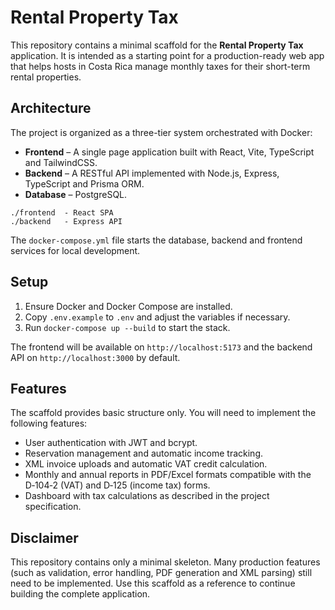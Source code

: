 # Rental Property Tax

This repository contains a minimal scaffold for the **Rental Property Tax** application. It is intended as a starting point for a production-ready web app that helps hosts in Costa Rica manage monthly taxes for their short-term rental properties.

## Architecture

The project is organized as a three-tier system orchestrated with Docker:

- **Frontend** – A single page application built with React, Vite, TypeScript and TailwindCSS.
- **Backend** – A RESTful API implemented with Node.js, Express, TypeScript and Prisma ORM.
- **Database** – PostgreSQL.

```
./frontend  - React SPA
./backend   - Express API
```

The `docker-compose.yml` file starts the database, backend and frontend services for local development.

## Setup

1. Ensure Docker and Docker Compose are installed.
2. Copy `.env.example` to `.env` and adjust the variables if necessary.
3. Run `docker-compose up --build` to start the stack.

The frontend will be available on `http://localhost:5173` and the backend API on `http://localhost:3000` by default.

## Features

The scaffold provides basic structure only. You will need to implement the following features:

- User authentication with JWT and bcrypt.
- Reservation management and automatic income tracking.
- XML invoice uploads and automatic VAT credit calculation.
- Monthly and annual reports in PDF/Excel formats compatible with the D‑104‑2 (VAT) and D‑125 (income tax) forms.
- Dashboard with tax calculations as described in the project specification.

## Disclaimer

This repository contains only a minimal skeleton. Many production features (such as validation, error handling, PDF generation and XML parsing) still need to be implemented. Use this scaffold as a reference to continue building the complete application.
